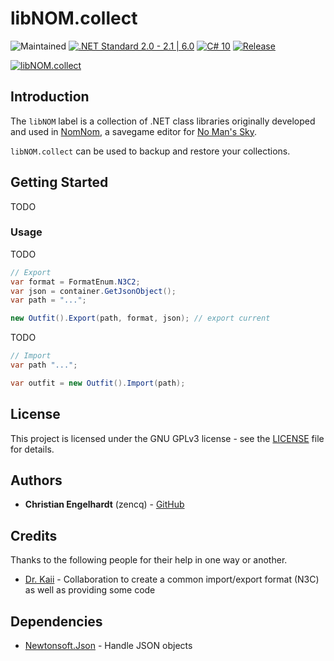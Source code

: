 # libNOM.collect

![Maintained](https://img.shields.io/maintenance/yes/2022)
[![.NET Standard 2.0 - 2.1 | 6.0](https://img.shields.io/badge/.NET-Standard%202.0%20--%202.1%20%7C%206.0-lightgrey)](https://dotnet.microsoft.com/en-us/)
[![C# 10](https://img.shields.io/badge/C%23-10-lightgrey)](https://docs.microsoft.com/en-us/dotnet/csharp/)
[![Release](https://img.shields.io/github/v/release/zencq/libNOM.collect?display_name=tag)](https://github.com/zencq/libNOM.collect/releases/latest)

[![libNOM.collect](https://github.com/zencq/libNOM.collect/actions/workflows/pipeline.yml/badge.svg)](https://github.com/zencq/libNOM.collect/actions/workflows/pipeline.yml)

## Introduction

The `libNOM` label is a collection of .NET class libraries originally developed
and used in [NomNom](https://github.com/zencq/NomNom), a savegame editor for [No Man's Sky](https://www.nomanssky.com/).

`libNOM.collect` can be used to backup and restore your collections.

## Getting Started

TODO

### Usage

TODO
```csharp
// Export
var format = FormatEnum.N3C2;
var json = container.GetJsonObject();
var path = "...";

new Outfit().Export(path, format, json); // export current
```

TODO
```csharp
// Import
var path "...";

var outfit = new Outfit().Import(path);
```

## License

This project is licensed under the GNU GPLv3 license - see the [LICENSE](LICENSE)
file for details.

## Authors

* **Christian Engelhardt** (zencq) - [GitHub](https://github.com/cengelha)

## Credits

Thanks to the following people for their help in one way or another.

* [Dr. Kaii](https://www.nexusmods.com/nomanssky/mods/1879) - Collaboration to create a common import/export format (N3C) as well as providing some code

## Dependencies

* [Newtonsoft.Json](https://www.nuget.org/packages/Newtonsoft.Json/) - Handle JSON objects
